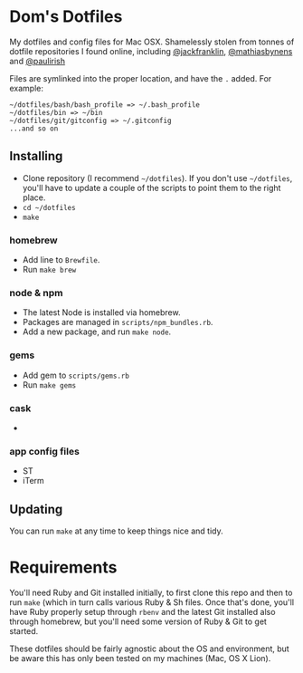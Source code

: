 # Dom's Dotfiles

My dotfiles and config files for Mac OSX. Shamelessly stolen from tonnes of dotfile repositories I found online, including [@jackfranklin](https://github.com/jackfranklin), [@mathiasbynens](https://github.com/mathiasbynens/) and [@paulirish](https://github.com/paulirish)

Files are symlinked into the proper location, and have the `.` added. For example:

    ~/dotfiles/bash/bash_profile => ~/.bash_profile
    ~/dotfiles/bin => ~/bin
    ~/dotfiles/git/gitconfig => ~/.gitconfig
    ...and so on

## Installing
- Clone repository (I recommend `~/dotfiles`). If you don't use `~/dotfiles`, you'll have to update a couple of the scripts to point them to the right place.
- `cd ~/dotfiles`
- `make`

### homebrew
- Add line to `Brewfile`.
- Run `make brew`

### node & npm
- The latest Node is installed via homebrew.
- Packages are managed in `scripts/npm_bundles.rb`.
- Add a new package, and run `make node`.

### gems
- Add gem to `scripts/gems.rb`
- Run `make gems`

### cask
-

### app config files
- ST
- iTerm

## Updating
You can run `make` at any time to keep things nice and tidy.

# Requirements

You'll need Ruby and Git installed initially, to first clone this repo and then to run `make` (which in turn calls various Ruby & Sh files. Once that's done, you'll have Ruby properly setup through `rbenv` and the latest Git installed also through homebrew, but you'll need some version of Ruby & Git to get started.

These dotfiles should be fairly agnostic about the OS and environment, but be aware this has only been tested on my machines (Mac, OS X Lion).

